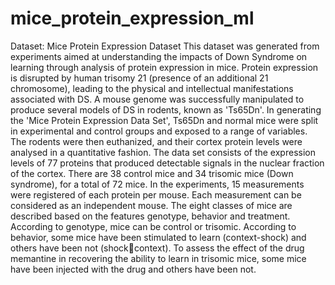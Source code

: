 # mice_protein_expression_ml
Dataset: Mice Protein Expression Dataset
This dataset was generated from experiments aimed at understanding the impacts of Down Syndrome on 
learning through analysis of protein expression in mice. Protein expression is disrupted by human trisomy 21
(presence of an additional 21 chromosome), leading to the physical and intellectual manifestations associated 
with DS. 
A mouse genome was successfully manipulated to produce several models of DS in rodents, known as 
'Ts65Dn'. In generating the 'Mice Protein Expression Data Set', Ts65Dn and normal mice were split in 
experimental and control groups and exposed to a range of variables. The rodents were then euthanized, and 
their cortex protein levels were analysed in a quantitative fashion. 
The data set consists of the expression levels of 77 proteins that produced detectable signals in the nuclear 
fraction of the cortex. There are 38 control mice and 34 trisomic mice (Down syndrome), for a total of 72 
mice. In the experiments, 15 measurements were registered of each protein per mouse. Each measurement 
can be considered as an independent mouse. The eight classes of mice are described based on the features 
genotype, behavior and treatment. According to genotype, mice can be control or trisomic. According to 
behavior, some mice have been stimulated to learn (context-shock) and others have been not (shockcontext). To assess the effect of the drug memantine in recovering the ability to learn in trisomic mice, some 
mice have been injected with the drug and others have been not.
